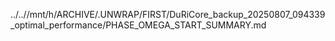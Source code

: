 ../..//mnt/h/ARCHIVE/.UNWRAP/FIRST/DuRiCore_backup_20250807_094339_optimal_performance/PHASE_OMEGA_START_SUMMARY.md